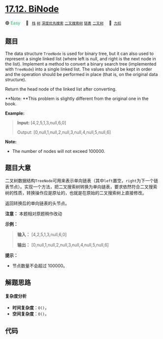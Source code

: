 # [17.12. BiNode](https://2xiao.github.io/leetcode-js/interview/i_17.12.html)

🟢 <font color=#15bd66>Easy</font>&emsp; 🔖&ensp; [`栈`](/tag/stack.md) [`树`](/tag/tree.md) [`深度优先搜索`](/tag/depth-first-search.md) [`二叉搜索树`](/tag/binary-search-tree.md) [`链表`](/tag/linked-list.md) [`二叉树`](/tag/binary-tree.md)&emsp; 🔗&ensp;[`力扣`](https://leetcode.cn/problems/binode-lcci)

## 题目

The data structure `TreeNode` is used for binary tree, but it can also used to
represent a single linked list (where left is null, and right is the next node
in the list). Implement a method to convert a binary search tree (implemented
with `TreeNode`) into a single linked list. The values should be kept in order
and the operation should be performed in place (that is, on the original data
structure).

Return the head node of the linked list after converting.

**Note:  **This problem is slightly different from the original one in the
book.



**Example:**

> 
> 
> 
> 
> 
> **Input:** [4,2,5,1,3,null,6,0]
> 
> Output: [0,null,1,null,2,null,3,null,4,null,5,null,6]
> 
> 

**Note:**

  * The number of nodes will not exceed 100000.


## 题目大意

二叉树数据结构`TreeNode`可用来表示单向链表（其中`left`置空，`right`为下一个链表节点）。实现一个方法，把二叉搜索树转换为单向链表，要求依然符合二叉搜索树的性质，转换操作应是原址的，也就是在原始的二叉搜索树上直接修改。

返回转换后的单向链表的头节点。

**注意：** 本题相对原题稍作改动



**示例：**

> 
> 
> 
> 
> 
> **输入：** [4,2,5,1,3,null,6,0]
> 
> **输出：** [0,null,1,null,2,null,3,null,4,null,5,null,6]
> 
> 

**提示：**

  * 节点数量不会超过 100000。


## 解题思路

#### 复杂度分析

- **时间复杂度**：`O()`，
- **空间复杂度**：`O()`，

## 代码

```javascript

```